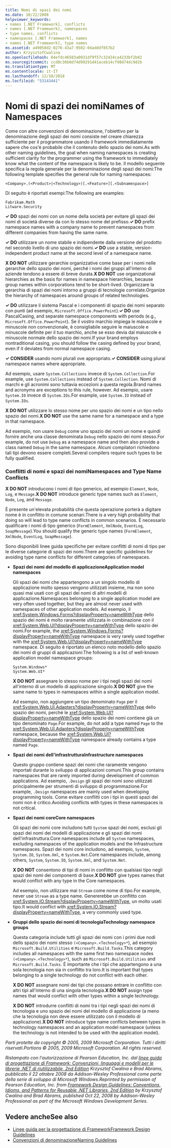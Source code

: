 ```yaml
---
title: Nomi di spazi dei nomi
ms.date: 10/22/2008
helpviewer_keywords:
- names [.NET Framework], conflicts
- names [.NET Framework], namespaces
- type names, conflicts
- namespaces [.NET Framework], names
- names [.NET Framework], type names
ms.assetid: a49058d2-0276-43a7-9502-04adddf857b2
author: KrzysztofCwalina
ms.openlocfilehash: 64efdc46583a0931df9f57c32424ca4233bf2b82
ms.sourcegitcommit: ccd8c36b0d74d99291d41aceb14cf98d74dc9d2b
ms.translationtype: MT
ms.contentlocale: it-IT
ms.lasthandoff: 12/10/2018
ms.locfileid: "53143441"
---
```

# <a name="names-of-namespaces"></a><span data-ttu-id="dea47-102">Nomi di spazi dei nomi</span><span class="sxs-lookup"><span data-stu-id="dea47-102">Names of Namespaces</span></span>
<span data-ttu-id="dea47-103">Come con altre convenzioni di denominazione, l'obiettivo per la denominazione degli spazi dei nomi consiste nel creare chiarezza sufficiente per il programmatore usando il framework immediatamente sapere che cos'è probabile che il contenuto dello spazio dei nomi.</span><span class="sxs-lookup"><span data-stu-id="dea47-103">As with other naming guidelines, the goal when naming namespaces is creating sufficient clarity for the programmer using the framework to immediately know what the content of the namespace is likely to be.</span></span> <span data-ttu-id="dea47-104">Il modello seguente specifica la regola generale per la denominazione degli spazi dei nomi:</span><span class="sxs-lookup"><span data-stu-id="dea47-104">The following template specifies the general rule for naming namespaces:</span></span>  
  
 `<Company>.(<Product>|<Technology>)[.<Feature>][.<Subnamespace>]`  
  
 <span data-ttu-id="dea47-105">Di seguito è riportati esempi:</span><span class="sxs-lookup"><span data-stu-id="dea47-105">The following are examples:</span></span>  
  
 `Fabrikam.Math`  
 `Litware.Security`  
  
 <span data-ttu-id="dea47-106">**✓ DO** spazi dei nomi con un nome della società per evitare gli spazi dei nomi di società diverse da con lo stesso nome del prefisso.</span><span class="sxs-lookup"><span data-stu-id="dea47-106">**✓ DO** prefix namespace names with a company name to prevent namespaces from different companies from having the same name.</span></span>  
  
 <span data-ttu-id="dea47-107">**✓ DO** utilizzare un nome stabile e indipendente dalla versione del prodotto nel secondo livello di uno spazio dei nomi.</span><span class="sxs-lookup"><span data-stu-id="dea47-107">**✓ DO** use a stable, version-independent product name at the second level of a namespace name.</span></span>  
  
 <span data-ttu-id="dea47-108">**X DO NOT** utilizzare gerarchie organizzative come base per i nomi nelle gerarchie dello spazio dei nomi, perché i nomi dei gruppi all'interno di aziende tendono a essere di breve durata.</span><span class="sxs-lookup"><span data-stu-id="dea47-108">**X DO NOT** use organizational hierarchies as the basis for names in namespace hierarchies, because group names within corporations tend to be short-lived.</span></span> <span data-ttu-id="dea47-109">Organizzare la gerarchia di spazi dei nomi intorno a gruppi di tecnologie correlate.</span><span class="sxs-lookup"><span data-stu-id="dea47-109">Organize the hierarchy of namespaces around groups of related technologies.</span></span>  
  
 <span data-ttu-id="dea47-110">**✓ DO** utilizzare il sistema Pascal e i componenti di spazio dei nomi separato con punti (ad esempio, `Microsoft.Office.PowerPoint`).</span><span class="sxs-lookup"><span data-stu-id="dea47-110">**✓ DO** use PascalCasing, and separate namespace components with periods (e.g., `Microsoft.Office.PowerPoint`).</span></span> <span data-ttu-id="dea47-111">Se il vostro marchio impiega le maiuscole e minuscole non convenzionale, è consigliabile seguire le maiuscole e minuscole definite per il tuo marchio, anche se esso devia dal maiuscole e minuscole normale dello spazio dei nomi.</span><span class="sxs-lookup"><span data-stu-id="dea47-111">If your brand employs nontraditional casing, you should follow the casing defined by your brand, even if it deviates from normal namespace casing.</span></span>  
  
 <span data-ttu-id="dea47-112">**✓ CONSIDER** usando nomi plurali ove appropriato.</span><span class="sxs-lookup"><span data-stu-id="dea47-112">**✓ CONSIDER** using plural namespace names where appropriate.</span></span>  
  
 <span data-ttu-id="dea47-113">Ad esempio, usare `System.Collections` invece di `System.Collection`.</span><span class="sxs-lookup"><span data-stu-id="dea47-113">For example, use `System.Collections` instead of `System.Collection`.</span></span> <span data-ttu-id="dea47-114">Nomi di marchi e gli acronimi sono tuttavia eccezioni a questa regola.</span><span class="sxs-lookup"><span data-stu-id="dea47-114">Brand names and acronyms are exceptions to this rule, however.</span></span> <span data-ttu-id="dea47-115">Ad esempio, usare `System.IO` invece di `System.IOs`.</span><span class="sxs-lookup"><span data-stu-id="dea47-115">For example, use `System.IO` instead of `System.IOs`.</span></span>  
  
 <span data-ttu-id="dea47-116">**X DO NOT** utilizzare lo stesso nome per uno spazio dei nomi e un tipo nello spazio dei nomi.</span><span class="sxs-lookup"><span data-stu-id="dea47-116">**X DO NOT** use the same name for a namespace and a type in that namespace.</span></span>  
  
 <span data-ttu-id="dea47-117">Ad esempio, non usare `Debug` come uno spazio dei nomi un nome e quindi fornire anche una classe denominata `Debug` nello spazio dei nomi stesso.</span><span class="sxs-lookup"><span data-stu-id="dea47-117">For example, do not use `Debug` as a namespace name and then also provide a class named `Debug` in the same namespace.</span></span> <span data-ttu-id="dea47-118">Alcuni compilatori richiedono tali tipi devono essere completi.</span><span class="sxs-lookup"><span data-stu-id="dea47-118">Several compilers require such types to be fully qualified.</span></span>  
  
### <a name="namespaces-and-type-name-conflicts"></a><span data-ttu-id="dea47-119">Conflitti di nomi e spazi dei nomi</span><span class="sxs-lookup"><span data-stu-id="dea47-119">Namespaces and Type Name Conflicts</span></span>  
 <span data-ttu-id="dea47-120">**X DO NOT** introducono i nomi di tipo generico, ad esempio `Element`, `Node`, `Log`, e `Message`.</span><span class="sxs-lookup"><span data-stu-id="dea47-120">**X DO NOT** introduce generic type names such as `Element`, `Node`, `Log`, and `Message`.</span></span>  
  
 <span data-ttu-id="dea47-121">È presente un'elevata probabilità che questa operazione porterà a digitare nome è in conflitto in comune scenari.</span><span class="sxs-lookup"><span data-stu-id="dea47-121">There is a very high probability that doing so will lead to type name conflicts in common scenarios.</span></span> <span data-ttu-id="dea47-122">È necessario qualificare i nomi di tipo generico (`FormElement`, `XmlNode`, `EventLog`, `SoapMessage`).</span><span class="sxs-lookup"><span data-stu-id="dea47-122">You should qualify the generic type names (`FormElement`, `XmlNode`, `EventLog`, `SoapMessage`).</span></span>  
  
 <span data-ttu-id="dea47-123">Sono disponibili linee guida specifiche per evitare conflitti di nomi di tipo per le diverse categorie di spazi dei nomi.</span><span class="sxs-lookup"><span data-stu-id="dea47-123">There are specific guidelines for avoiding type name conflicts for different categories of namespaces.</span></span>  
  
-   <span data-ttu-id="dea47-124">**Spazi dei nomi del modello di applicazione**</span><span class="sxs-lookup"><span data-stu-id="dea47-124">**Application model namespaces**</span></span>  
  
     <span data-ttu-id="dea47-125">Gli spazi dei nomi che appartengono a un singolo modello di applicazione molto spesso vengono utilizzati insieme, ma non sono quasi mai usati con gli spazi dei nomi di altri modelli di applicazione.</span><span class="sxs-lookup"><span data-stu-id="dea47-125">Namespaces belonging to a single application model are very often used together, but they are almost never used with namespaces of other application models.</span></span> <span data-ttu-id="dea47-126">Ad esempio, il <xref:System.Windows.Forms?displayProperty=nameWithType> dello spazio dei nomi è molto raramente utilizzata in combinazione con il <xref:System.Web.UI?displayProperty=nameWithType> dello spazio dei nomi.</span><span class="sxs-lookup"><span data-stu-id="dea47-126">For example, the <xref:System.Windows.Forms?displayProperty=nameWithType> namespace is very rarely used together with the <xref:System.Web.UI?displayProperty=nameWithType> namespace.</span></span> <span data-ttu-id="dea47-127">Di seguito è riportato un elenco noto modello dello spazio dei nomi di gruppi di applicazioni:</span><span class="sxs-lookup"><span data-stu-id="dea47-127">The following is a list of well-known application model namespace groups:</span></span>  
  
     `System.Windows*`   
     `System.Web.UI*`  
  
     <span data-ttu-id="dea47-128">**X DO NOT** assegnare lo stesso nome per i tipi negli spazi dei nomi all'interno di un modello di applicazione singolo.</span><span class="sxs-lookup"><span data-stu-id="dea47-128">**X DO NOT** give the same name to types in namespaces within a single application model.</span></span>  
  
     <span data-ttu-id="dea47-129">Ad esempio, non aggiungere un tipo denominato `Page` per il <xref:System.Web.UI.Adapters?displayProperty=nameWithType> dello spazio dei nomi, perché le <xref:System.Web.UI?displayProperty=nameWithType> dello spazio dei nomi contiene già un tipo denominato `Page`.</span><span class="sxs-lookup"><span data-stu-id="dea47-129">For example, do not add a type named `Page` to the <xref:System.Web.UI.Adapters?displayProperty=nameWithType> namespace, because the <xref:System.Web.UI?displayProperty=nameWithType> namespace already contains a type named `Page`.</span></span>  
  
-   <span data-ttu-id="dea47-130">**Spazi dei nomi dell'infrastruttura**</span><span class="sxs-lookup"><span data-stu-id="dea47-130">**Infrastructure namespaces**</span></span>  
  
     <span data-ttu-id="dea47-131">Questo gruppo contiene spazi dei nomi che raramente vengono importati durante lo sviluppo di applicazioni comuni.</span><span class="sxs-lookup"><span data-stu-id="dea47-131">This group contains namespaces that are rarely imported during development of common applications.</span></span> <span data-ttu-id="dea47-132">Ad esempio, `.Design` gli spazi dei nomi sono utilizzati principalmente per strumenti di sviluppo di programmazione.</span><span class="sxs-lookup"><span data-stu-id="dea47-132">For example, `.Design` namespaces are mainly used when developing programming tools.</span></span> <span data-ttu-id="dea47-133">Come evitare conflitti con i tipi in questi spazi dei nomi non è critico.</span><span class="sxs-lookup"><span data-stu-id="dea47-133">Avoiding conflicts with types in these namespaces is not critical.</span></span>  
  
-   <span data-ttu-id="dea47-134">**Spazi dei nomi core**</span><span class="sxs-lookup"><span data-stu-id="dea47-134">**Core namespaces**</span></span>  
  
     <span data-ttu-id="dea47-135">Gli spazi dei nomi core includono tutti `System` spazi dei nomi, esclusi gli spazi dei nomi dei modelli di applicazione e gli spazi dei nomi dell'infrastruttura.</span><span class="sxs-lookup"><span data-stu-id="dea47-135">Core namespaces include all `System` namespaces, excluding namespaces of the application models and the Infrastructure namespaces.</span></span> <span data-ttu-id="dea47-136">Spazi dei nomi core includono, ad esempio, `System`, `System.IO`, `System.Xml`, e `System.Net`.</span><span class="sxs-lookup"><span data-stu-id="dea47-136">Core namespaces include, among others, `System`, `System.IO`, `System.Xml`, and `System.Net`.</span></span>  
  
     <span data-ttu-id="dea47-137">**X DO NOT** consentono di tipi di nomi in conflitto con qualsiasi tipo negli spazi dei nomi dei componenti di base.</span><span class="sxs-lookup"><span data-stu-id="dea47-137">**X DO NOT** give types names that would conflict with any type in the Core namespaces.</span></span>  
  
     <span data-ttu-id="dea47-138">Ad esempio, non utilizzare mai `Stream` come nome di tipo.</span><span class="sxs-lookup"><span data-stu-id="dea47-138">For example, never use `Stream` as a type name.</span></span> <span data-ttu-id="dea47-139">Genererebbe un conflitto con <xref:System.IO.Stream?displayProperty=nameWithType>, un molto usati tipo.</span><span class="sxs-lookup"><span data-stu-id="dea47-139">It would conflict with <xref:System.IO.Stream?displayProperty=nameWithType>, a very commonly used type.</span></span>  
  
-   <span data-ttu-id="dea47-140">**Gruppi dello spazio dei nomi di tecnologia**</span><span class="sxs-lookup"><span data-stu-id="dea47-140">**Technology namespace groups**</span></span>  
  
     <span data-ttu-id="dea47-141">Questa categoria include tutti gli spazi dei nomi con i primi due nodi dello spazio dei nomi stesso `(<Company>.<Technology>*`), ad esempio `Microsoft.Build.Utilities` e `Microsoft.Build.Tasks`.</span><span class="sxs-lookup"><span data-stu-id="dea47-141">This category includes all namespaces with the same first two namespace nodes `(<Company>.<Technology>*`), such as `Microsoft.Build.Utilities` and `Microsoft.Build.Tasks`.</span></span> <span data-ttu-id="dea47-142">È importante che i tipi che appartengono a una sola tecnologia non sia in conflitto tra loro.</span><span class="sxs-lookup"><span data-stu-id="dea47-142">It is important that types belonging to a single technology do not conflict with each other.</span></span>  
  
     <span data-ttu-id="dea47-143">**X DO NOT** assegnare nomi dei tipi che possano entrare in conflitto con altri tipi all'interno di una singola tecnologia.</span><span class="sxs-lookup"><span data-stu-id="dea47-143">**X DO NOT** assign type names that would conflict with other types within a single technology.</span></span>  
  
     <span data-ttu-id="dea47-144">**X DO NOT** introdurre conflitti di nomi tra i tipi negli spazi dei nomi di tecnologia e uno spazio dei nomi del modello di applicazione (a meno che la tecnologia non deve essere utilizzato con il modello di applicazione).</span><span class="sxs-lookup"><span data-stu-id="dea47-144">**X DO NOT** introduce type name conflicts between types in technology namespaces and an application model namespace (unless the technology is not intended to be used with the application model).</span></span>  
  
 <span data-ttu-id="dea47-145">*Parti protette da copyright © 2005, 2009 Microsoft Corporation. Tutti i diritti riservati.*</span><span class="sxs-lookup"><span data-stu-id="dea47-145">*Portions © 2005, 2009 Microsoft Corporation. All rights reserved.*</span></span>  
  
 <span data-ttu-id="dea47-146">*Ristampato con l'autorizzazione di Pearson Education, Inc. dal [linee guida di progettazione di Framework: Convenzioni, linguaggi e modelli per le librerie .NET di riutilizzabile, 2nd Edition](https://www.informit.com/store/framework-design-guidelines-conventions-idioms-and-9780321545619) Krzysztof Cwalina e Brad Abrams, pubblicato il 22 ottobre 2008 da Addison-Wesley Professional come parte della serie di sviluppo di Microsoft Windows.*</span><span class="sxs-lookup"><span data-stu-id="dea47-146">*Reprinted by permission of Pearson Education, Inc. from [Framework Design Guidelines: Conventions, Idioms, and Patterns for Reusable .NET Libraries, 2nd Edition](https://www.informit.com/store/framework-design-guidelines-conventions-idioms-and-9780321545619) by Krzysztof Cwalina and Brad Abrams, published Oct 22, 2008 by Addison-Wesley Professional as part of the Microsoft Windows Development Series.*</span></span>  
  
## <a name="see-also"></a><span data-ttu-id="dea47-147">Vedere anche</span><span class="sxs-lookup"><span data-stu-id="dea47-147">See also</span></span>

- [<span data-ttu-id="dea47-148">Linee guida per la progettazione di Framework</span><span class="sxs-lookup"><span data-stu-id="dea47-148">Framework Design Guidelines</span></span>](../../../docs/standard/design-guidelines/index.md)  
- [<span data-ttu-id="dea47-149">Convenzioni di denominazione</span><span class="sxs-lookup"><span data-stu-id="dea47-149">Naming Guidelines</span></span>](../../../docs/standard/design-guidelines/naming-guidelines.md)
